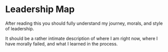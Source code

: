 # Leadership Map

After reading this you should fully understand my journey, morals, and style of
leadership.

It should be a rather intimate description of where I am right now, where I
have morally failed, and what I learned in the process.
